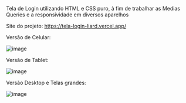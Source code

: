 Tela de Login utilizando HTML e CSS puro, à fim de trabalhar as Medias Queries e a responsividade em diversos aparelhos

Site do projeto: https://tela-login-liard.vercel.app/

Versão de Celular:

![image](https://github.com/user-attachments/assets/608e857a-238c-4413-9e00-8ae2655edafc)


Versão de Tablet:

![image](https://github.com/user-attachments/assets/2965433b-8f9f-4745-bf29-a0b598db3508)


Versão Desktop e Telas grandes: 

![image](https://github.com/user-attachments/assets/f7d336cb-8659-4968-ac83-31b46bbfe097)
